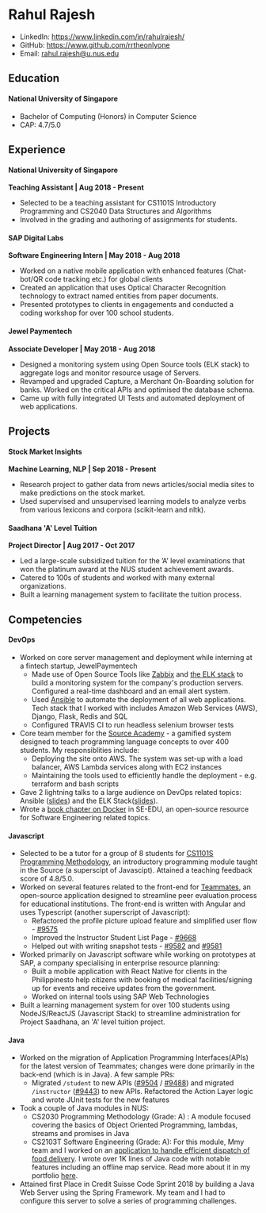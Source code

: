 # Rahul Rajesh
- LinkedIn: https://www.linkedin.com/in/rahulrajesh/
- GitHub: https://www.github.com/rrtheonlyone
- Email: rahul.rajesh@u.nus.edu

## Education
#### National University of Singapore
- Bachelor of Computing (Honors) in Computer Science 
- CAP: 4.7/5.0

## Experience 
#### National University of Singapore
__Teaching Assistant | Aug 2018 - Present__
- Selected to be a teaching assistant for CS1101S Introductory Programming and CS2040 Data Structures and Algorithms
- Involved in the grading and authoring of assignments for students.

#### SAP Digital Labs
__Software Engineering Intern | May 2018 - Aug 2018__
- Worked on a native mobile application with enhanced features (Chat-bot/QR code tracking etc.) for global clients
- Created an application that uses Optical Character Recognition technology to extract named entities from paper documents.
- Presented prototypes to clients in engagements and conducted a coding
workshop for over 100 school students.

#### Jewel Paymentech
__Associate Developer | May 2018 - Aug 2018__
- Designed a monitoring system using Open Source tools (ELK stack) to
aggregate logs and monitor resource usage of Servers.
- Revamped and upgraded Capture, a Merchant On-Boarding solution for banks. Worked on the critical APIs and optimised the database schema.
- Came up with fully integrated UI Tests and automated deployment of web
applications.

## Projects
#### Stock Market Insights
__Machine Learning, NLP | Sep 2018 - Present__
- Research project to gather data from news articles/social media sites to make predictions on the stock market.
- Used supervised and unsupervised learning models to analyze verbs from
various lexicons and corpora (scikit-learn and nltk).

#### Saadhana 'A' Level Tuition
__Project Director | Aug 2017 - Oct 2017__
- Led a large-scale subsidized tuition for the ’A’ level examinations that won the platinum award at the NUS student achievement awards.
- Catered to 100s of students and worked with many external organizations.
- Built a learning management system to facilitate the tuition process.

## Competencies 

#### DevOps
- Worked on core server management and deployment while interning at a fintech startup, JewelPaymentech
    - Made use of Open Source Tools like [Zabbix](https://www.zabbix.com/) and [the ELK stack](https://www.elastic.co/elk-stack) to build a monitoring system for the company's production servers. Configured a real-time dashboard and an email alert system.
    - Used [Ansible](https://www.ansible.com/) to automate the deployment of all web applications. Tech stack that I worked with includes Amazon Web Services (AWS), Django, Flask, Redis and SQL 
    - Configured TRAVIS CI to run headless selenium browser tests
- Core team member for the [Source Academy](https://sourceacademy.nus.edu.sg/) - a gamified system designed to teach programming language concepts to over 400 students. My responsiblities include:
    - Deploying the site onto AWS. The system was set-up with a load balancer, AWS Lambda services along with EC2 instances
    - Maintaining the tools used to efficiently handle the deployment - e.g. terraform and bash scripts
- Gave 2 lightning talks to a large audience on DevOps related topics: Ansible ([slides](https://github.com/nus-cs3281/2019/issues/20)) and the ELK Stack([slides](https://github.com/nus-cs3281/2019/issues/68)). 
- Wrote a [book chapter on Docker](https://se-education.org/learningresources/contents/docker/Docker.html) in SE-EDU, an open-source resource for Software Engineering related topics.

#### Javascript
- Selected to be a tutor for a group of 8 students for [CS1101S Programming Methodology](https://ivle.nus.edu.sg/V1/lms/public/view_moduleoutline.aspx?CourseID=88939D88-A031-4919-8F8E-15D02CA33D9B&ClickFrom=StuViewBtn), an introductory programming module taught in the Source (a superscipt of Javascipt). Attained a teaching feedback score of 4.8/5.0.
- Worked on several features related to the front-end for [Teammates](https://github.com/TEAMMATES/teammates), an open-source application designed to streamline peer evaluation process for educational institutions. The front-end is written with Angular and uses Typescript (another superscript of Javascript):
    - Refactored the profile picture upload feature and simplified user flow - [#9575](https://github.com/TEAMMATES/teammates/pull/9575)
    - Improved the Instructor Student List Page - [#9668](https://github.com/TEAMMATES/teammates/pull/9668)
    - Helped out with writing snapshot tests - [#9582](https://github.com/TEAMMATES/teammates/pull/9582) and [#9581](https://github.com/TEAMMATES/teammates/pull/9581)
- Worked primarily on Javascript software while working on prototypes at SAP, a company specialising in enterprise resource planning:
    - Built a mobile application with React Native for clients in the Philippinesto help citizens with booking of medical facilities/signing up for events and receive updates from the government.
    - Worked on internal tools using SAP Web Technologies 
- Built a learning management system for over 100 students using NodeJS/ReactJS (Javascript Stack) to streamline administration for Project Saadhana, an 'A' level tuition project.

#### Java
- Worked on the migration of Application Programming Interfaces(APIs) for the latest version of Teammates; changes were done primarily in the back-end (which is in Java). A few sample PRs:
    - Migrated `/student` to new APIs ([#9504](https://github.com/TEAMMATES/teammates/pull/9504) / [#9488](https://github.com/TEAMMATES/teammates/pull/9488)) and migrated `/instructor` ([#9443](https://github.com/TEAMMATES/teammates/pull/9443)) to new APIs. Refactored the Action Layer logic and wrote JUnit tests for the new features
- Took a couple of Java modules in NUS:
    - CS2030 Programming Methodology (Grade: A) : A module focused covering the basics of Object Oriented Programming, lambdas, streams and promises in Java
    - CS2103T Software Engineering (Grade: A): For this module, Mmy team and I worked on an [application to handle efficient dispatch of food delivery](https://github.com/CS2103-AY1819S1-T16-3/main/). I wrote over 1K lines of Java code with notable features including an offline map service. Read more about it in my portfolio [here](https://github.com/CS2103-AY1819S1-T16-3/main/blob/master/docs/team/rrtheonlyone.adoc).
- Attained first Place in  Credit Suisse Code Sprint 2018 by building a Java Web Server using the Spring Framework. My team and I had to configure this server to solve a series of programming challenges. 
